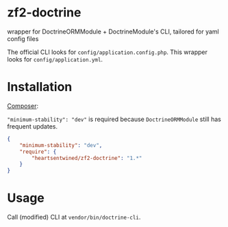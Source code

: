 # zf2-doctrine

wrapper for DoctrineORMModule + DoctrineModule's CLI, tailored for yaml config files

The official CLI looks for `config/application.config.php`. This wrapper looks for `config/application.yml`.

# Installation

[Composer](http://getcomposer.org/):

`"minimum-stability": "dev"` is required because `DoctrineORMModule` still has frequent updates.

```json
{
    "minimum-stability": "dev",
    "require": {
        "heartsentwined/zf2-doctrine": "1.*"
    }
}
```

# Usage

Call (modified) CLI at `vendor/bin/doctrine-cli`.
